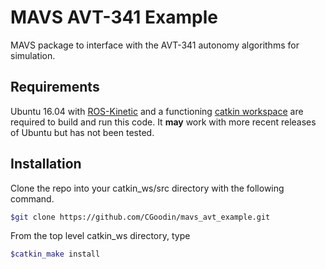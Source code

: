 # MAVS AVT-341 Example
MAVS package to interface with the AVT-341 autonomy algorithms for simulation.

## Requirements
Ubuntu 16.04 with [ROS-Kinetic](http://wiki.ros.org/kinetic/Installation/Ubuntu) and a functioning [catkin workspace](http://wiki.ros.org/catkin/Tutorials/create_a_workspace) are required to build and run this code. It **may** work with more recent releases of Ubuntu but has not been tested.

## Installation
Clone the repo into your catkin_ws/src directory with the following command.
```bash
$git clone https://github.com/CGoodin/mavs_avt_example.git
```
From the top level catkin_ws directory, type
```bash
$catkin_make install
```

